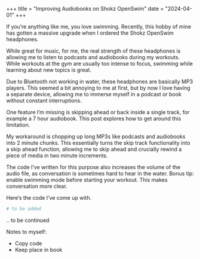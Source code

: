 +++
title = "Improving Audiobooks on Shokz OpenSwim"
date = "2024-04-01"
+++

If you’re anything like me, you love swimming. Recently, this hobby of mine has gotten a massive upgrade when I ordered the Shokz OpenSwim headphones.

While great for music, for me, the real strength of these headphones is allowing me to listen to podcasts and audiobooks during my workouts. While workouts at the gym are usually too intense to focus, swimming while learning about new topics is great.

Due to Bluetooth not working in water, these headphones are basically MP3 players. This seemed a bit annoying to me at first, but by now I love having a separate device, allowing me to immerse myself in a podcast or book without constant interruptions.

One feature I’m missing is skipping ahead or back inside a single track, for example a 7 hour audiobook. This post explores how to get around this limitation.

My workaround is chopping up long MP3s like podcasts and audiobooks into 2 minute chunks. This essentially turns the skip track functionality into a skip ahead function, allowing me to skip ahead and crucially rewind a piece of media in two minute increments.

The code I’ve written for this purpose also increases the volume of the audio file, as conversation is sometimes hard to hear in the water. Bonus tip: enable swimming mode before starting your workout. This makes conversation more clear.

Here‘s the code I’ve come up with.

```python
# to be added
```

.. to be continued

Notes to myself:

- Copy code
- Keep place in book
